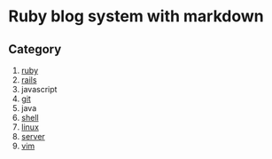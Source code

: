 # Ruby blog system with markdown

## Category
1. [ruby](https://github.com/FlowerWrong/mblog/tree/master/categories/ruby)
2. [rails](https://github.com/FlowerWrong/mblog/tree/master/categories/rails)
3. javascript
4. [git](https://github.com/FlowerWrong/mblog/tree/master/categories/git)
5. java
6. [shell](https://github.com/FlowerWrong/mblog/tree/master/categories/shell)
7. [linux](https://github.com/FlowerWrong/mblog/blob/master/categories/linux)
8. [server](https://github.com/FlowerWrong/mblog/tree/master/categories/server)
9. [vim](https://github.com/FlowerWrong/mblog/tree/master/categories/vim)
